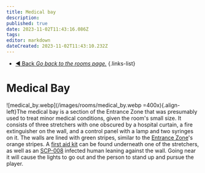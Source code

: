 ```yaml
---
title: Medical bay
description: 
published: true
date: 2023-11-02T11:43:16.086Z
tags: 
editor: markdown
dateCreated: 2023-11-02T11:43:10.232Z
---
```


- [:arrow_backward: Back *Go back to the rooms page.*](/en/game/rooms#zones)
{.links-list}
# Medical Bay
![medical_by.webp](/images/rooms/medical_by.webp =400x){.align-left}The medical bay is a section of the Entrance Zone that was presumably used to treat minor medical conditions, given the room's small size. It consists of three stretchers with one obscured by a hospital curtain, a fire extinguisher on the wall, and a control panel with a lamp and two syringes on it. The walls are lined with green stripes, similar to the [Entrance Zone](/en/game/rooms/ent)'s orange stripes. A [first aid kit](/en/game/items/first-aid-kit) can be found underneath one of the stretchers, as well as an [SCP-008](/en/game/scps/008) infected human leaning against the wall. Going near it will cause the lights to go out and the person to stand up and pursue the player.